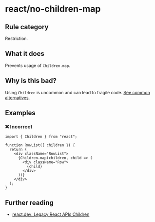 # react/no-children-map

<!-- end auto-generated rule header -->

## Rule category

Restriction.

## What it does

Prevents usage of `Children.map`.

## Why is this bad?

Using `Children` is uncommon and can lead to fragile code. [See common alternatives](https://react.dev/reference/react/Children#alternatives).

## Examples

### ❌ Incorrect

```tsx
import { Children } from "react";

function RowList({ children }) {
  return (
    <div className="RowList">
      {Children.map(children, child => (
        <div className="Row">
          {child}
        </div>
      ))}
    </div>
  );
}
```

## Further reading

- [react.dev: Legacy React APIs Children](https://react.dev/reference/react/Children)
